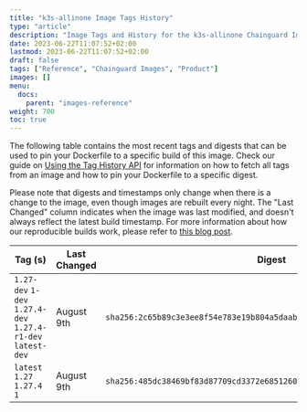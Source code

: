 ```yaml
---
title: "k3s-allinone Image Tags History"
type: "article"
description: "Image Tags and History for the k3s-allinone Chainguard Image"
date: 2023-06-22T11:07:52+02:00
lastmod: 2023-06-22T11:07:52+02:00
draft: false
tags: ["Reference", "Chainguard Images", "Product"]
images: []
menu:
  docs:
    parent: "images-reference"
weight: 700
toc: true
---
```


The following table contains the most recent tags and digests that can be used to pin your Dockerfile to a specific build of this image. Check our guide on [Using the Tag History API](/chainguard/chainguard-images/using-the-tag-history-api/) for information on how to fetch all tags from an image and how to pin your Dockerfile to a specific digest.

Please note that digests and timestamps only change when there is a change to the image, even though images are rebuilt every night. The "Last Changed" column indicates when the image was last modified, and doesn't always reflect the latest build timestamp. For more information about how our reproducible builds work, please refer to [this blog post](https://www.chainguard.dev/unchained/reproducing-chainguards-reproducible-image-builds).

| Tag (s)                                                       | Last Changed | Digest                                                                    |
|---------------------------------------------------------------|--------------|---------------------------------------------------------------------------|
|  `1.27-dev` `1-dev` `1.27.4-dev` `1.27.4-r1-dev` `latest-dev` | August 9th   | `sha256:2c65b89c3e3ee8f54e783e19b804a5daab76ea8ee4e8cd38b488015806349107` |
|  `latest` `1.27` `1.27.4` `1`                                 | August 9th   | `sha256:485dc38469bf83d87709cd3372e6851260668a73a9512e0ee8c1e4e51dad716c` |
